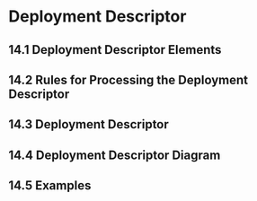 # Deployment Descriptor

## 14.1 Deployment Descriptor Elements

## 14.2 Rules for Processing the Deployment Descriptor

## 14.3 Deployment Descriptor

## 14.4 Deployment Descriptor Diagram

## 14.5 Examples

